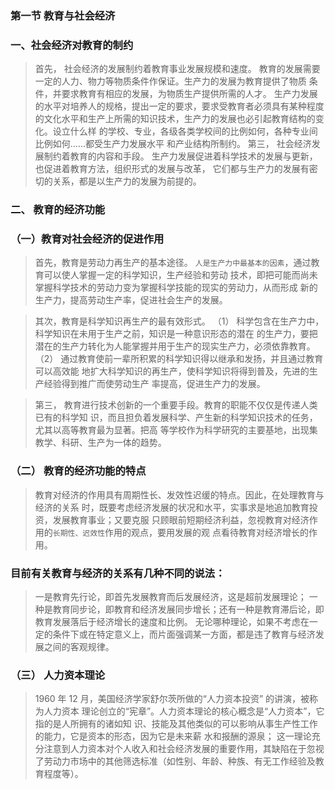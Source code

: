 ### 第一节 教育与社会经济
### 一、社会经济对教育的制约
>   首先， 社会经济的发展制约着教育事业发展规模和速度。
教育的发展需要一定的人力、物力等物质条件作保证。生产力的发展为教育提供了物质
条件，并要求教育有相应的发展，为物质生产提供所需的人才。
生产力发展的水平对培养人的规格，提出一定的要求，要求受教育者必须具有某种程度
的文化水平和生产上所需的知识技术，生产力的发展也必引起教育结构的变化。设立什么样
的学校、专业，各级各类学校间的比例如何，各种专业间比例如何……都受生产力发展水平
和产业结构所制约。
>   第三， 社会经济发展制约着教育的内容和手段。
生产力发展促进着科学技术的发展与更新，也促进着教育方法，组织形式的发展与改革，
它们都与生产力的发展有密切的关系，都是以生产力的发展为前提的。

### 二、 教育的经济功能
### （一）教育对社会经济的促进作用
>   首先，教育是劳动力再生产的基本途径。
`人是生产力中最基本的因素`，通过教育可以使人掌握一定的科学知识，生产经验和劳动
技术，即把可能而尚未掌握科学技术的劳动力变为掌握科学技能的现实的劳动力，从而形成
新的生产力，提高劳动生产率，促进社会生产的发展。

>   其次，教育是科学知识再生产的最有效形式。
（1） 科学包含在生产力中，科学知识在未用于生产之前，知识是一种意识形态的潜在
的生产力，要把潜在的生产力转化为人能掌握并用于生产的现实生产力，必须依靠教育。
（2） 通过教育使前一辈所积累的科学知识得以继承和发扬，并且通过教育可以高效能
地扩大科学知识的再生产，使科学知识将得到普及，先进的生产经验得到推广而使劳动生产
率提高，促进生产力的发展。

>   第三， 教育进行技术创新的一个重要手段。教育的职能不仅仅是传递人类已有的科学知
识，而且担负着发展科学、产生新的科学知识技术的任务，尤其以高等教育最为显著。把高
等学校作为科学研究的主要基地，出现集教学、科研、生产为一体的趋势。
### （二） 教育的经济功能的特点
>   教育对经济的作用具有周期性长、发效性迟缓的特点。因此，在处理教育与经济的关系
时，既要考虑经济发展的状况和水平，实事求是地追加教育投资，发展教育事业；又要克服
只顾眼前短期经济利益，忽视教育对经济作用的`长期性、迟效性`作用的观点，要用发展的观
点看待教育对经济增长的作用。

### 目前有关教育与经济的关系有几种不同的说法：
>   一是教育先行论，即首先发展教育而后发展经济，这是超前发展理论；
一种是教育同步论，即教育和经济发展同步增长；还有一种是教育滞后论，即教育发展落后于经济增长的速度和比例。
无论哪种理论，如果不考虑在一定的条件下或在特定意义上，而片面强调某一方面，都是违了教育与经济发展之间的客观规律。

### （三） 人力资本理论
>   1960 年 12 月，美国经济学家舒尔茨所做的“人力资本投资” 的讲演，被称为人力资本
理论创立的“宪章”。人力资本理论的核心概念是“人力资本”，它指的是人所拥有的诸如知
识、技能及其他类似的可以影响从事生产性工作的能力，它是资本的形态，因为它是未来薪
水和报酬的源泉；
这一理论充分注意到人力资本对个人收入和社会经济发展的重要作用，其缺陷在于忽视
了劳动力市场中的其他筛选标准（如性别、年龄、种族、有无工作经验及教育程度等）。